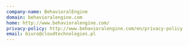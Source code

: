 ```yaml
---
company-name: BehavioralEngine
domain: behavioralengine.com
home: http://www.behavioralengine.com/
privacy-policy: http://www.behavioralengine.com/en/privacy-policy
email: biuro@cloudtechnologies.pl
---
```




